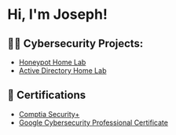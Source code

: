 
<h1>Hi, I'm Joseph! </h1>

<h2>👨‍💻 Cybersecurity Projects:</h2>

  - [Honeypot Home Lab](https://github.com/joeidowu/Honeypot-Home-Lab/tree/main)
  - [Active Directory Home Lab](https://www.youtube.com/watch?v=N-L9hklSlNk)

<h2>📄 Certifications</h2>

- [Comptia Security+](https://www.certmetrics.com/comptia/public/verification.aspx?code=MZ8PTQ49JRK6FPSN)
- [Google Cybersecurity Professional Certificate](https://www.coursera.org/account/accomplishments/professional-cert/VBNC5QYJL7B6)
